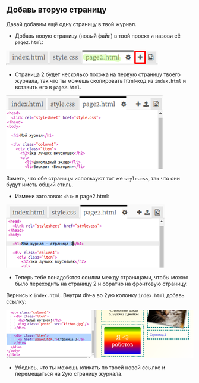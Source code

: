## Добавь вторую страницу

Давай добавим ещё одну страницу в твой журнал.

+ Добавь новую страницу (новый файл) в твой проект и назови её `page2.html`:

![снимок экрана](images/magazine-page2.png)

+ Страница 2 будет несколько похожа на первую страницу твоего журнала, так что ты можешь скопировать html-код из `index.html` и вставить его в `page2.html`.

![снимок экрана](images/magazine-page2-html.png)

Заметь, что обе страницы используют тот же `style.css`, так что они будут иметь общий стиль.

+ Измени заголовок `<h1>` в page2.html:

![снимок экрана](images/magazine-page2-h1.png)

+ Теперь тебе понадобятся ссылки между страницами, чтобы можно было переходить на страницу 2 и обратно на фронтовую страницу.

Вернись к `index.html`. Внутри div-а во 2ую колонку `index.html` добавь ссылку:

![снимок экрана](images/magazine-page2-link.png)

+ Убедись, что ты можешь кликать по твоей новой ссылке и перемещаться на 2ую страницу журнала.